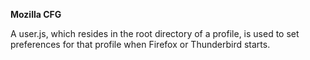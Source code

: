 **Mozilla CFG**

A user.js, which resides in the root directory of a profile, is used to set preferences for that profile when Firefox or Thunderbird starts.